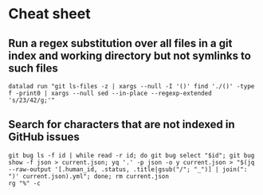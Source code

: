 # Cheat sheet

## Run a regex substitution over all files in a git index and working directory but not symlinks to such files

```Shell
datalad run "git ls-files -z | xargs --null -I '()' find './()' -type f -print0 | xargs --null sed --in-place --regexp-extended 's/23/42/g;'"
```

## Search for characters that are not indexed in GitHub issues

```Shell
git bug ls -f id | while read -r id; do git bug select "$id"; git bug show -f json > current.json; yq '.' -p json -o y current.json > "$(jq --raw-output '[.human_id, .status, .title|gsub("/"; "_")] | join(": ")' current.json).yml"; done; rm current.json
rg "%" -c
```
